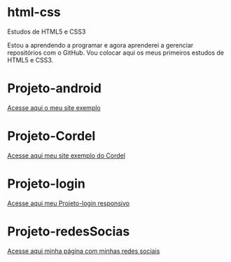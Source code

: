 # html-css
 Estudos de HTML5 e CSS3

Estou a aprendendo a programar e agora aprenderei a gerenciar repositórios com o GitHub. Vou colocar aqui os meus primeiros estudos de HTML5 e CSS3.
# Projeto-android

<a href="https://arthascode.github.io/html-css/exerc%C3%ADcios/desafios/Desafio10/index.html">Acesse aqui o meu site exemplo</a>

# Projeto-Cordel

<a href="https://arthascode.github.io/Projeto-cordel/">Acesse aqui meu site exemplo do Cordel</a>

# Projeto-login

<a href="https://arthascode.github.io/Projeto-login/">Acesse aqui meu Projeto-login responsivo</a>

# Projeto-redesSocias

<a href="https://arthascode.github.io/Projeto-redesSociais-meu/">Acesse aqui minha página com minhas redes sociais</a>